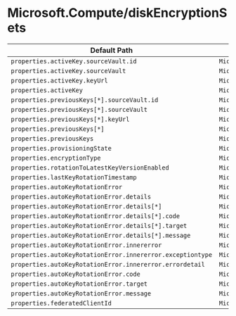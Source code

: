 # Microsoft.Compute/diskEncryptionSets

| Default Path | Alias |
|---|---|
| `properties.activeKey.sourceVault.id` | `Microsoft.Compute/diskEncryptionSets/activeKey.sourceVault.id` |
| `properties.activeKey.sourceVault` | `Microsoft.Compute/diskEncryptionSets/activeKey.sourceVault` |
| `properties.activeKey.keyUrl` | `Microsoft.Compute/diskEncryptionSets/activeKey.keyUrl` |
| `properties.activeKey` | `Microsoft.Compute/diskEncryptionSets/activeKey` |
| `properties.previousKeys[*].sourceVault.id` | `Microsoft.Compute/diskEncryptionSets/previousKeys[*].sourceVault.id` |
| `properties.previousKeys[*].sourceVault` | `Microsoft.Compute/diskEncryptionSets/previousKeys[*].sourceVault` |
| `properties.previousKeys[*].keyUrl` | `Microsoft.Compute/diskEncryptionSets/previousKeys[*].keyUrl` |
| `properties.previousKeys[*]` | `Microsoft.Compute/diskEncryptionSets/previousKeys[*]` |
| `properties.previousKeys` | `Microsoft.Compute/diskEncryptionSets/previousKeys` |
| `properties.provisioningState` | `Microsoft.Compute/diskEncryptionSets/provisioningState` |
| `properties.encryptionType` | `Microsoft.Compute/diskEncryptionSets/encryptionType` |
| `properties.rotationToLatestKeyVersionEnabled` | `Microsoft.Compute/diskEncryptionSets/rotationToLatestKeyVersionEnabled` |
| `properties.lastKeyRotationTimestamp` | `Microsoft.Compute/diskEncryptionSets/lastKeyRotationTimestamp` |
| `properties.autoKeyRotationError` | `Microsoft.Compute/diskEncryptionSets/autoKeyRotationError` |
| `properties.autoKeyRotationError.details` | `Microsoft.Compute/diskEncryptionSets/autoKeyRotationError.details` |
| `properties.autoKeyRotationError.details[*]` | `Microsoft.Compute/diskEncryptionSets/autoKeyRotationError.details[*]` |
| `properties.autoKeyRotationError.details[*].code` | `Microsoft.Compute/diskEncryptionSets/autoKeyRotationError.details[*].code` |
| `properties.autoKeyRotationError.details[*].target` | `Microsoft.Compute/diskEncryptionSets/autoKeyRotationError.details[*].target` |
| `properties.autoKeyRotationError.details[*].message` | `Microsoft.Compute/diskEncryptionSets/autoKeyRotationError.details[*].message` |
| `properties.autoKeyRotationError.innererror` | `Microsoft.Compute/diskEncryptionSets/autoKeyRotationError.innererror` |
| `properties.autoKeyRotationError.innererror.exceptiontype` | `Microsoft.Compute/diskEncryptionSets/autoKeyRotationError.innererror.exceptiontype` |
| `properties.autoKeyRotationError.innererror.errordetail` | `Microsoft.Compute/diskEncryptionSets/autoKeyRotationError.innererror.errordetail` |
| `properties.autoKeyRotationError.code` | `Microsoft.Compute/diskEncryptionSets/autoKeyRotationError.code` |
| `properties.autoKeyRotationError.target` | `Microsoft.Compute/diskEncryptionSets/autoKeyRotationError.target` |
| `properties.autoKeyRotationError.message` | `Microsoft.Compute/diskEncryptionSets/autoKeyRotationError.message` |
| `properties.federatedClientId` | `Microsoft.Compute/diskEncryptionSets/federatedClientId` |

